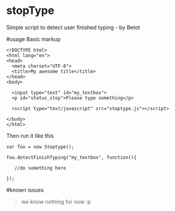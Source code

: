 # stopType
Simple script to detect user finished typing - by Betot

#usage
Basic markup
```
<!DOCTYPE html>
<html lang="en">
<head>
  <meta charset="UTF-8">
  <title>My awesome title</title>
</head>
<body>
 
  <input type="text" id="my_textbox">
  <p id="status_stop">Please type something</p>
  
  <script type="text/javascript" src="stoptype.js"></script>
  
</body>
</html>
```

Then run it like this

```
var foo = new Stoptype();

foo.detectFinishTyping("my_textbox", function(){

   //do something here

});
```

#known issues
> we know nothing for now :p

